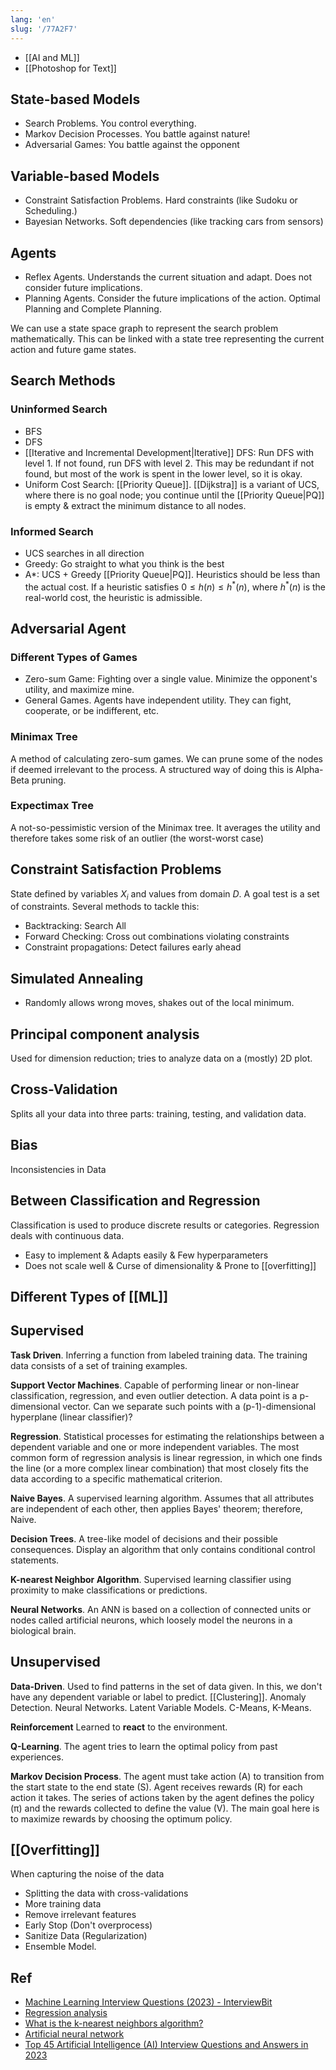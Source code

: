 ```yaml
---
lang: 'en'
slug: '/77A2F7'
---
```


- [[AI and ML]]
- [[Photoshop for Text]]

## State-based Models

- Search Problems. You control everything.
- Markov Decision Processes. You battle against nature!
- Adversarial Games: You battle against the opponent

## Variable-based Models

- Constraint Satisfaction Problems. Hard constraints (like Sudoku or Scheduling.)
- Bayesian Networks. Soft dependencies (like tracking cars from sensors)

## Agents

- Reflex Agents. Understands the current situation and adapt. Does not consider future implications.
- Planning Agents. Consider the future implications of the action. Optimal Planning and Complete Planning.

We can use a state space graph to represent the search problem mathematically. This can be linked with a state tree representing the current action and future game states.

## Search Methods

### Uninformed Search

- BFS
- DFS
- [[Iterative and Incremental Development|Iterative]] DFS: Run DFS with level 1. If not found, run DFS with level 2. This may be redundant if not found, but most of the work is spent in the lower level, so it is okay.
- Uniform Cost Search: [[Priority Queue]]. [[Dijkstra]] is a variant of UCS, where there is no goal node; you continue until the [[Priority Queue|PQ]] is empty & extract the minimum distance to all nodes.

### Informed Search

- UCS searches in all direction
- Greedy: Go straight to what you think is the best
- A\*: UCS + Greedy [[Priority Queue|PQ]]. Heuristics should be less than the actual cost. If a heuristic satisfies $0 \leq h(n) \leq h ^{\ast} (n)$, where $h^{\ast}(n)$ is the real-world cost, the heuristic is admissible.

## Adversarial Agent

### Different Types of Games

- Zero-sum Game: Fighting over a single value. Minimize the opponent's utility, and maximize mine.
- General Games. Agents have independent utility. They can fight, cooperate, or be indifferent, etc.

### Minimax Tree

A method of calculating zero-sum games.
We can prune some of the nodes if deemed irrelevant to the process.
A structured way of doing this is Alpha-Beta pruning.

### Expectimax Tree

A not-so-pessimistic version of the Minimax tree.
It averages the utility and therefore takes some risk of an outlier (the worst-worst case)

## Constraint Satisfaction Problems

State defined by variables $X_i$ and values from domain $D$.
A goal test is a set of constraints.
Several methods to tackle this:

- Backtracking: Search All
- Forward Checking: Cross out combinations violating constraints
- Constraint propagations: Detect failures early ahead

## Simulated Annealing

- Randomly allows wrong moves, shakes out of the local minimum.

## Principal component analysis

Used for dimension reduction; tries to analyze data on a (mostly) 2D plot.

## Cross-Validation

Splits all your data into three parts: training, testing, and validation data.

## Bias

Inconsistencies in Data

## Between Classification and Regression

Classification is used to produce discrete results or categories.
Regression deals with continuous data.

- Easy to implement & Adapts easily & Few hyperparameters
- Does not scale well & Curse of dimensionality & Prone to [[overfitting]]

## Different Types of [[ML]]

## Supervised

**Task Driven**.
Inferring a function from labeled training data.
The training data consists of a set of training examples.

**Support Vector Machines**.
Capable of performing linear or non-linear classification, regression, and even outlier detection.
A data point is a p-dimensional vector.
Can we separate such points with a (p-1)-dimensional hyperplane (linear classifier)?

**Regression**.
Statistical processes for estimating the relationships between a dependent variable and one or more independent variables.
The most common form of regression analysis is linear regression, in which one finds the line (or a more complex linear combination) that most closely fits the data according to a specific mathematical criterion.

**Naive Bayes**.
A supervised learning algorithm.
Assumes that all attributes are independent of each other,
then applies Bayes' theorem; therefore, Naive.

**Decision Trees**.
A tree-like model of decisions and their possible consequences.
Display an algorithm that only contains conditional control statements.

**K-nearest Neighbor Algorithm**.
Supervised learning classifier using proximity to make classifications or predictions.

**Neural Networks**.
An ANN is based on a collection of connected units or nodes called artificial neurons, which loosely model the neurons in a biological brain.

## Unsupervised

**Data-Driven**.
Used to find patterns in the set of data given.
In this, we don't have any dependent variable or label to predict.
[[Clustering]].
Anomaly Detection.
Neural Networks.
Latent Variable Models.
C-Means, K-Means.

**Reinforcement**
Learned to **react** to the environment.

**Q-Learning**.
The agent tries to learn the optimal policy from past experiences.

**Markov Decision Process**.
The agent must take action (A)
to transition from the start state to the end state (S).
Agent receives rewards (R) for each action it takes.
The series of actions taken by the agent defines the policy (π) and the rewards collected to define the value (V).
The main goal here is to maximize rewards by choosing the optimum policy.

## [[Overfitting]]

When capturing the noise of the data

- Splitting the data with cross-validations
- More training data
- Remove irrelevant features
- Early Stop (Don't overprocess)
- Sanitize Data (Regularization)
- Ensemble Model.

## Ref

- [Machine Learning Interview Questions (2023) - InterviewBit](https://www.interviewbit.com/machine-learning-interview-questions/#why-machine-learning-was-introduced)
- [Regression analysis](https://en.wikipedia.org/wiki/Regression_analysis)
- [What is the k-nearest neighbors algorithm?](https://www.ibm.com/topics/knn)
- [Artificial neural network](https://en.wikipedia.org/wiki/Artificial_neural_network)
- [Top 45 Artificial Intelligence (AI) Interview Questions and Answers in 2023](https://www.edureka.co/blog/interview-questions/artificial-intelligence-interview-questions/)
